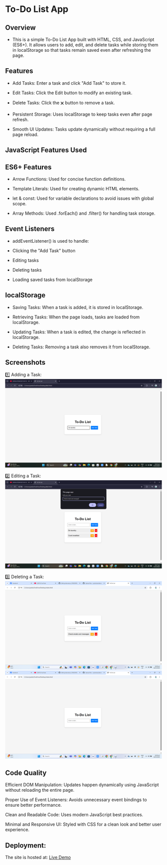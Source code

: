 # To-Do List App

## Overview

- This is a simple To-Do List App built with HTML, CSS, and JavaScript (ES6+). It allows users to add, edit, and delete tasks while storing them in localStorage so that tasks remain saved even after refreshing the page.

## Features

- Add Tasks: Enter a task and click "Add Task" to store it.

- Edit Tasks: Click the Edit button to modify an existing task.

- Delete Tasks: Click the 🗙 button to remove a task.

- Persistent Storage: Uses localStorage to keep tasks even after page refresh.

- Smooth UI Updates: Tasks update dynamically without requiring a full page reload.

## JavaScript Features Used

## ES6+ Features

- Arrow Functions: Used for concise function definitions.

- Template Literals: Used for creating dynamic HTML elements.

- let & const: Used for variable declarations to avoid issues with global scope.

- Array Methods: Used .forEach() and .filter() for handling task storage.

## Event Listeners

- addEventListener() is used to handle:

- Clicking the "Add Task" button

- Editing tasks

- Deleting tasks

- Loading saved tasks from localStorage

## localStorage

- Saving Tasks: When a task is added, it is stored in localStorage.

- Retrieving Tasks: When the page loads, tasks are loaded from localStorage.

- Updating Tasks: When a task is edited, the change is reflected in localStorage.

- Deleting Tasks: Removing a task also removes it from localStorage.

## Screenshots

1️⃣ Adding a Task:
![Screenshot](adding.png)


2️⃣ Editing a Task:
![Screenshot](editing.png)


3️⃣ Deleting a Task:
![Screenshot](deleting.png)
![Screenshot](deleted.png)



## Code Quality

Efficient DOM Manipulation: Updates happen dynamically using JavaScript without reloading the entire page.

Proper Use of Event Listeners: Avoids unnecessary event bindings to ensure better performance.

Clean and Readable Code: Uses modern JavaScript best practices.

Minimal and Responsive UI: Styled with CSS for a clean look and better user experience.

## Deployment:
The site is hosted at: [Live Demo](https://cyrylretuta.github.io/laboratory-2/)
